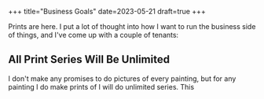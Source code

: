 +++
title="Business Goals"
date=2023-05-21
draft=true
+++

Prints are here.
I put a lot of thought into how I want to run the business side of things,
and I've come up with a couple of tenants:

## All Print Series Will Be Unlimited

I don't make any promises to do pictures of every painting, but
for any painting I do make prints of I will do unlimited series.
This 

## 